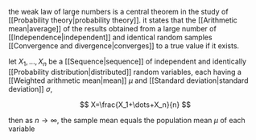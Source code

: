 the weak law of large numbers is a central theorem in the study of [[Probability theory|probability theory]]. it states that the [[Arithmetic mean|average]] of the results obtained from a large number of [[Independence|independent]] and identical random samples [[Convergence and divergence|converges]] to a true value if it exists.

let $X_1,\dots,X_n$ be a [[Sequence|sequence]] of independent and identically [[Probability distribution|distributed]] random variables, each having a [[Weighted arithmetic mean|mean]] $\mu$  and [[Standard deviation|standard deviation]] $\sigma$,

$$
X=\frac{X_1+\dots+X_n}{n}
$$

then as $n\rightarrow\infty$, the sample mean equals the population mean $\mu$ of each variable